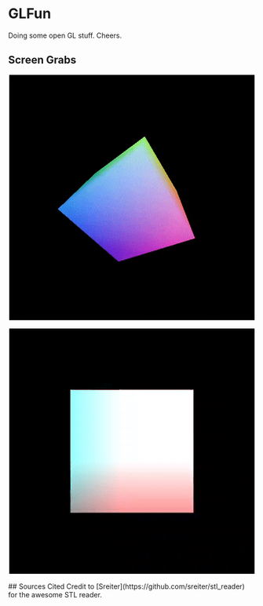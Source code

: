 # GLFun
Doing some open GL stuff. Cheers.
## Screen Grabs
<p align="center">
  <img src="https://github.com/jacktmyers/GLFun/blob/main/grabs/cube.gif"/>
</p>
<p align="center">
  <img src="https://github.com/jacktmyers/GLFun/blob/main/grabs/colorSqaure.gif"/>
</p>
## Sources Cited
Credit to [Sreiter](https://github.com/sreiter/stl_reader) for the awesome STL reader.

